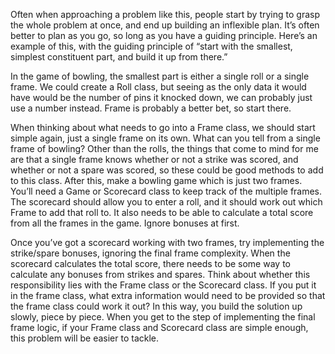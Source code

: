 Often when approaching a problem like this, people start by trying to grasp the whole problem at once, and end up building an inflexible plan. It’s often better to plan as you go, so long as you have a guiding principle. Here’s an example of this, with the guiding principle of “start with the smallest, simplest constituent part, and build it up from there.”


In the game of bowling, the smallest part is either a single roll or a single frame. We could create a Roll class, but seeing as the only data it would have would be the number of pins it knocked down, we can probably just use a number instead. Frame is probably a better bet, so start there.


When thinking about what needs to go into a Frame class, we should start simple again, just a single frame on its own. What can you tell from a single frame of bowling? Other than the rolls, the things that come to mind for me are that a single frame knows whether or not a strike was scored, and whether or not a spare was scored, so these could be good methods to add to this class.
After this, make a bowling game which is just two frames. You’ll need a Game or Scorecard class to keep track of the multiple frames. The scorecard should allow you to enter a roll, and it should work out which Frame to add that roll to.
It also needs to be able to calculate a total score from all the frames in the game. Ignore bonuses at first.


Once you’ve got a scorecard working with two frames, try implementing the strike/spare bonuses, ignoring the final frame complexity. When the scorecard calculates the total score, there needs to be some way to calculate any bonuses from strikes and spares. Think about whether this responsibility lies with the Frame class or the Scorecard class. If you put it in the frame class, what extra information would need to be provided so that the frame class could work it out?
In this way, you build the solution up slowly, piece by piece. When you get to the step of implementing the final frame logic, if your Frame class and Scorecard class are simple enough, this problem will be easier to tackle.